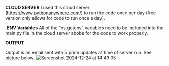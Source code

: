 **CLOUD SERVER**
I used this cloud server (https://www.pythonanywhere.com/) to run the code once per day (free version only allows for code to run once a day).


**.ENV Variables**
All of the "os.getenv" variables need to be included into the main.py file in the cloud server abobe for the code to work properly.


**OUTPUT**

Output is an email sent with 5 price updates at time of server run. See picture below.
![Screenshot 2024-12-24 at 14 49 05](https://github.com/user-attachments/assets/a2745e8f-1fb7-406b-bc17-f443cc4dea66)

